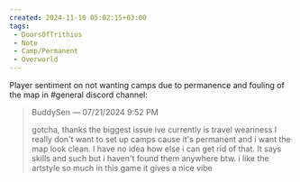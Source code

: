 ```yaml
---
created: 2024-11-10 05:02:15+03:00
tags:
 - DoorsOfTrithius
 - Note
 - Camp/Permanent
 - Overworld
---
```


Player sentiment on not wanting camps due to permanence and fouling of the map in \#general discord channel:

> BuddySen — 07/21/2024 9:52 PM
> 
> gotcha, thanks
> the biggest issue ive currently is travel weariness   I really don't want to set up camps cause it's permanent and i want the map look clean. I have no idea how else i can get rid of that. It says skills and such but i haven't found them anywhere
> btw. i like the artstyle so much in this game
> it gives a nice vibe